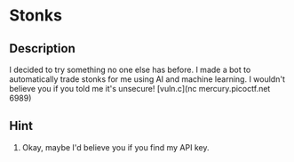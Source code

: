 #   Stonks

##  Description
I decided to try something no one else has before. I made a bot to automatically trade stonks for me using AI and machine learning. I wouldn't believe you if you told me it's unsecure! [vuln.c](nc mercury.picoctf.net 6989)

##  Hint
1.  Okay, maybe I'd believe you if you find my API key.